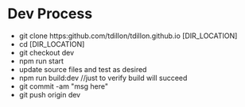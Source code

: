 # Dev Process

* git clone https:github.com/tdillon/tdillon.github.io [DIR_LOCATION]
* cd [DIR_LOCATION]
* git checkout dev
* npm run start
* update source files and test as desired
* npm run build:dev  //just to verify build will succeed
* git commit -am "msg here"
* git push origin dev
